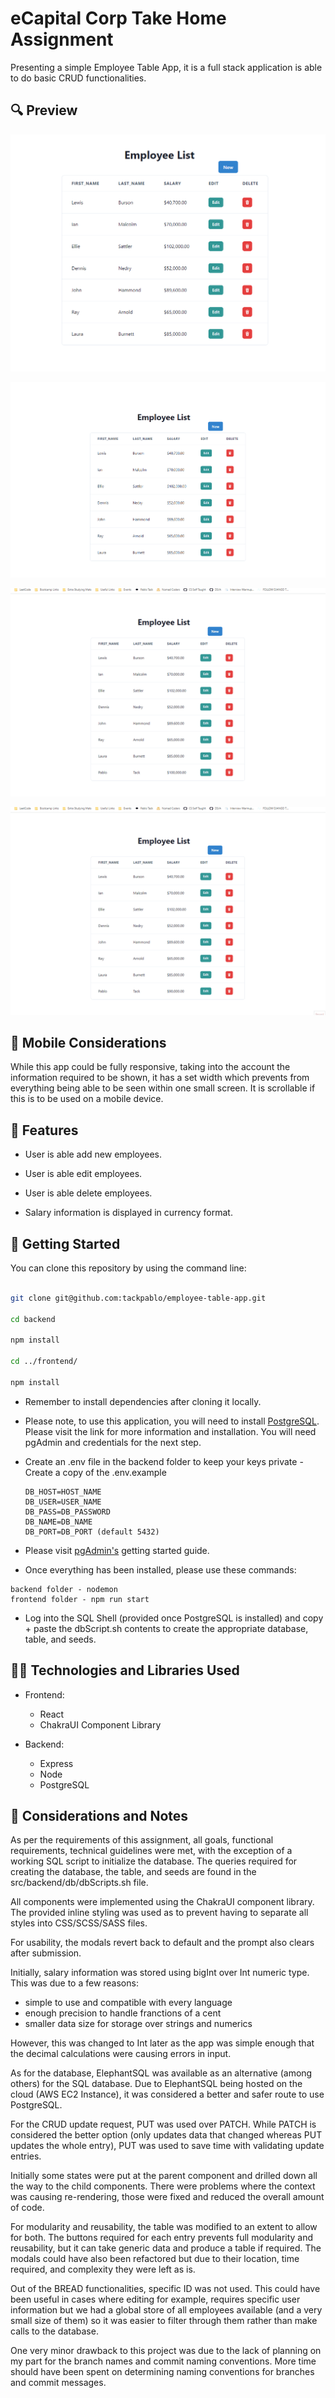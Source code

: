 # eCapital Corp Take Home Assignment

Presenting a simple Employee Table App, it is a full stack application is able to do basic CRUD functionalities.

## 🔍 Preview

![Main Page](./public/MainPage.PNG)

![Add New Employee](./public/NewEmployee.gif)

![Edit Employee](./public/EditEmployee.gif)

![Delete Employee](./public/DeleteEmployee.gif)

## 📱 Mobile Considerations

While this app could be fully responsive, taking into the account the information required to be shown, it has a set width which prevents from everything being able to be seen within one small screen. It is scrollable if this is to be used on a mobile device.

## 🚀 Features

-   User is able add new employees.

-   User is able edit employees.

-   User is able delete employees.

-   Salary information is displayed in currency format.

## 🔧 Getting Started

You can clone this repository by using the command line:

```bash

git clone git@github.com:tackpablo/employee-table-app.git

cd backend

npm install

cd ../frontend/

npm install

```

-   Remember to install dependencies after cloning it locally.

-   Please note, to use this application, you will need to install [PostgreSQL](https://www.postgresql.org/download/). Please visit the link for more information and installation. You will need pgAdmin and credentials for the next step.

-   Create an .env file in the backend folder to keep your keys private - Create a copy of the .env.example

    ```
    DB_HOST=HOST_NAME
    DB_USER=USER_NAME
    DB_PASS=DB_PASSWORD
    DB_NAME=DB_NAME
    DB_PORT=DB_PORT (default 5432)
    ```

-   Please visit [pgAdmin's](https://www.pgadmin.org/docs/pgadmin4/development/getting_started.html) getting started guide.

-   Once everything has been installed, please use these commands:

```
backend folder - nodemon
frontend folder - npm run start
```

-   Log into the SQL Shell (provided once PostgreSQL is installed) and copy + paste the dbScript.sh contents to create the appropriate database, table, and seeds.

## 👩‍💻 Technologies and Libraries Used

-   Frontend:

    -   React
    -   ChakraUI Component Library

-   Backend:

    -   Express
    -   Node
    -   PostgreSQL

## 📝 Considerations and Notes

As per the requirements of this assignment, all goals, functional requirements, technical guidelines were met, with the exception of a working SQL script to initialize the database. The queries required for creating the database, the table, and seeds are found in the src/backend/db/dbScripts.sh file.

All components were implemented using the ChakraUI component library. The provided inline styling was used as to prevent having to separate all styles into CSS/SCSS/SASS files.

For usability, the modals revert back to default and the prompt also clears after submission.

Initially, salary information was stored using bigInt over Int numeric type. This was due to a few reasons:

-   simple to use and compatible with every language
-   enough precision to handle franctions of a cent
-   smaller data size for storage over strings and numerics

However, this was changed to Int later as the app was simple enough that the decimal calculations were causing errors in input.

As for the database, ElephantSQL was available as an alternative (among others) for the SQL database. Due to ElephantSQL being hosted on the cloud (AWS EC2 Instance), it was considered a better and safer route to use PostgreSQL.

For the CRUD update request, PUT was used over PATCH. While PATCH is considered the better option (only updates data that changed whereas PUT updates the whole entry), PUT was used to save time with validating update entries.

Initially some states were put at the parent component and drilled down all the way to the child components. There were problems where the context was causing re-rendering, those were fixed and reduced the overall amount of code.

For modularity and reusability, the table was modified to an extent to allow for both. The buttons required for each entry prevents full modularity and reusability, but it can take generic data and produce a table if required. The modals could have also been refactored but due to their location, time required, and complexity they were left as is.

Out of the BREAD functionalities, specific ID was not used. This could have been useful in cases where editing for example, requires specific user information but we had a global store of all employees available (and a very small size of them) so it was easier to filter through them rather than make calls to the database.

One very minor drawback to this project was due to the lack of planning on my part for the branch names and commit naming conventions. More time should have been spent on determining naming conventions for branches and commit messages.
